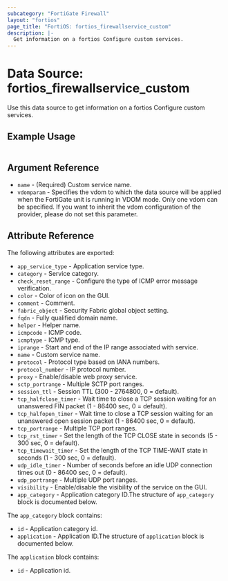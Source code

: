 ```yaml
---
subcategory: "FortiGate Firewall"
layout: "fortios"
page_title: "FortiOS: fortios_firewallservice_custom"
description: |-
  Get information on a fortios Configure custom services.
---
```


# Data Source: fortios_firewallservice_custom
Use this data source to get information on a fortios Configure custom services.


## Example Usage

```hcl

```

## Argument Reference

* `name` - (Required) Custom service name.
* `vdomparam` - Specifies the vdom to which the data source will be applied when the FortiGate unit is running in VDOM mode. Only one vdom can be specified. If you want to inherit the vdom configuration of the provider, please do not set this parameter.

## Attribute Reference

The following attributes are exported:

* `app_service_type` - Application service type.
* `category` - Service category.
* `check_reset_range` - Configure the type of ICMP error message verification.
* `color` - Color of icon on the GUI.
* `comment` - Comment.
* `fabric_object` - Security Fabric global object setting.
* `fqdn` - Fully qualified domain name.
* `helper` - Helper name.
* `icmpcode` - ICMP code.
* `icmptype` - ICMP type.
* `iprange` - Start and end of the IP range associated with service.
* `name` - Custom service name.
* `protocol` - Protocol type based on IANA numbers.
* `protocol_number` - IP protocol number.
* `proxy` - Enable/disable web proxy service.
* `sctp_portrange` - Multiple SCTP port ranges.
* `session_ttl` - Session TTL (300 - 2764800, 0 = default).
* `tcp_halfclose_timer` - Wait time to close a TCP session waiting for an unanswered FIN packet (1 - 86400 sec, 0 = default).
* `tcp_halfopen_timer` - Wait time to close a TCP session waiting for an unanswered open session packet (1 - 86400 sec, 0 = default).
* `tcp_portrange` - Multiple TCP port ranges.
* `tcp_rst_timer` - Set the length of the TCP CLOSE state in seconds (5 - 300 sec, 0 = default).
* `tcp_timewait_timer` - Set the length of the TCP TIME-WAIT state in seconds (1 - 300 sec, 0 = default).
* `udp_idle_timer` - Number of seconds before an idle UDP connection times out (0 - 86400 sec, 0 = default).
* `udp_portrange` - Multiple UDP port ranges.
* `visibility` - Enable/disable the visibility of the service on the GUI.
* `app_category` - Application category ID.The structure of `app_category` block is documented below.

The `app_category` block contains:

* `id` - Application category id.
* `application` - Application ID.The structure of `application` block is documented below.

The `application` block contains:

* `id` - Application id.
